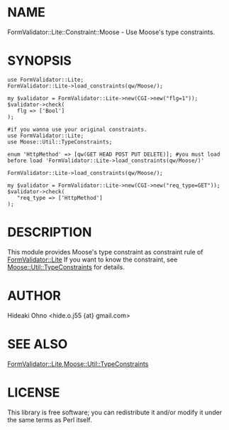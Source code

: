 # NAME

FormValidator::Lite::Constraint::Moose - Use Moose's type constraints.

# SYNOPSIS

    use FormValidator::Lite;
    FormValidator::Lite->load_constraints(qw/Moose/);

    my $validator = FormValidator::Lite->new(CGI->new("flg=1"));
    $validator->check(
       flg => ['Bool']
    );

    #if you wanna use your original constraints.
    use FormValidator::Lite;
    use Moose::Util::TypeConstraints;

    enum 'HttpMethod' => [qw(GET HEAD POST PUT DELETE)]; #you must load before load 'FormValidator::Lite->load_constraints(qw/Moose/)'

    FormValidator::Lite->load_constraints(qw/Moose/);

    my $validator = FormValidator::Lite->new(CGI->new("req_type=GET"));
    $validator->check(
       "req_type => ['HttpMethod']
    );



# DESCRIPTION

This module provides Moose's type constraint as constraint rule of [FormValidator::Lite](http://search.cpan.org/perldoc?FormValidator::Lite)
If you want to know the constraint, see [Moose::Util::TypeConstraints](http://search.cpan.org/perldoc?Moose::Util::TypeConstraints) for details.

# AUTHOR

Hideaki Ohno <hide.o.j55 {at} gmail.com>

# SEE ALSO

[FormValidator::Lite](http://search.cpan.org/perldoc?FormValidator::Lite),[Moose::Util::TypeConstraints](http://search.cpan.org/perldoc?Moose::Util::TypeConstraints)

# LICENSE

This library is free software; you can redistribute it and/or modify
it under the same terms as Perl itself.
